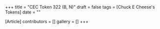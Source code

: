 +++
title = "CEC Token 322 (B, N)"
draft = false
tags = [Chuck E Cheese's Tokens]
date = ""

[Article]
contributors = []
gallery = []
+++